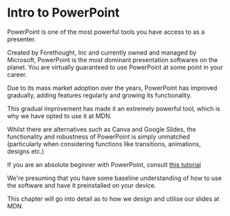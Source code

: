 # Intro to PowerPoint

PowerPoint is one of the most powerful tools you have access to as a presenter.  

Created by Forethought, Inc and currently owned and managed by Microsoft, PowerPoint is the most dominant presentation softwares on the planet. You are virtually guaranteed to use PowerPoint at some point in your career.

Due to its mass market adoption over the years, PowerPoint has improved gradually, adding features regularly and growing its functionality.

This gradual improvement has made it an extremely powerful tool, which is why we have opted to use it at MDN.

Whilst there are alternatives such as Canva and Google Slides, the functionality and robustness of PowerPoint is simply unmatched (particularly when considering functions like transitions, animations, designs etc.)

If you are an absolute beginner with PowerPoint, consult [this tutorial](https://www.youtube.com/watch?v=l5Ij7nUy9UQ&pp=ygUKcG93ZXJwb2ludA%3D%3D)

We're presuming that you have some baseline understanding of how to use the software and have it preinstalled on your device. 

This chapter will go into detail as to how we design and utilise our slides at MDN. 

